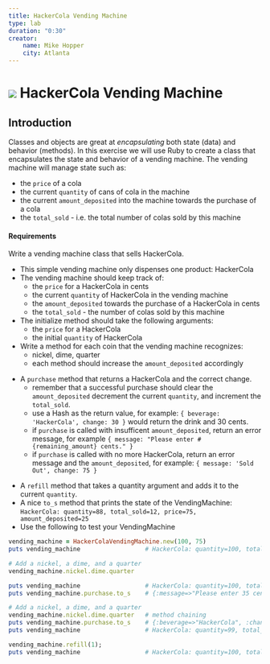 ```yaml
---
title: HackerCola Vending Machine
type: lab
duration: "0:30"
creator:
    name: Mike Hopper
    city: Atlanta
---
```


# ![](https://ga-dash.s3.amazonaws.com/production/assets/logo-9f88ae6c9c3871690e33280fcf557f33.png) HackerCola Vending Machine

## Introduction

Classes and objects are great at *encapsulating* both state (data) and behavior (methods). In this exercise we will use Ruby to create a class that encapsulates the state and behavior of a vending machine. The vending machine will manage state such as:

* the `price` of a cola
* the current `quantity` of cans of cola in the machine
* the current `amount_deposited` into the machine towards the purchase of a cola
* the `total_sold` - i.e. the total number of colas sold by this machine

#### Requirements

Write a vending machine class that sells HackerCola.

- This simple vending machine only dispenses one product: HackerCola
- The vending machine should keep track of:
    - the `price` for a HackerCola in cents
    - the current `quantity` of HackerCola in the vending machine
    - the `amount_deposited` towards the purchase of a HackerCola in cents
    - the `total_sold` - the number of colas sold by this machine
- The initialize method should take the following arguments:
    - the `price` for a HackerCola
    - the initial `quantity` of HackerCola
- Write a method for each coin that the vending machine recognizes:
   - nickel, dime, quarter
   - each method should increase the `amount_deposited` accordingly
* A `purchase` method that returns a HackerCola and the correct change.
   - remember that a successful purchase should clear the `amount_deposited`
     decrement the current `quantity`, and increment the `total_sold`.
   - use a Hash as the return value, for example:
     `{ beverage: 'HackerCola', change: 30 }` would return the drink and 30 cents.
   - if `purchase` is called with insufficent `amount_deposited`, return an
     error message, for example `{ message: "Please enter #{remaining_amount} cents." }`
   - if `purchase` is called with no more HackerCola, return an error message
     and the `amount_deposited`, for example:
     `{ message: 'Sold Out', change: 75 }`
- A `refill` method that takes a quantity argument and adds it to the
  current `quantity`.
- A nice `to_s` method that prints the state of the VendingMachine:
  `HackerCola: quantity=88, total_sold=12, price=75, amount_deposited=25`
- Use the following to test your VendingMachine

```ruby
vending_machine = HackerColaVendingMachine.new(100, 75)
puts vending_machine                  # HackerCola: quantity=100, total_sold=0, price=75, amount_deposited=0

# Add a nickel, a dime, and a quarter
vending_machine.nickel.dime.quarter

puts vending_machine                  # HackerCola: quantity=100, total_sold=0, price=75, amount_deposited=40
puts vending_machine.purchase.to_s    # {:message=>"Please enter 35 cents."}

# Add a nickel, a dime, and a quarter
vending_machine.nickel.dime.quarter   # method chaining
puts vending_machine.purchase.to_s    # {:beverage=>"HackerCola", :change=>5}
puts vending_machine                  # HackerCola: quantity=99, total_sold=1, price=75, amount_deposited=0

vending_machine.refill(1);
puts vending_machine                  # HackerCola: quantity=100, total_sold=1, price=75, amount_deposited=0
```
